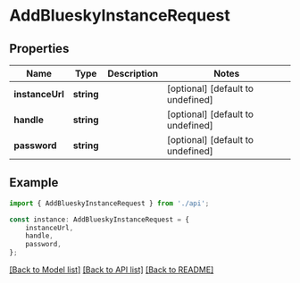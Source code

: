 # AddBlueskyInstanceRequest


## Properties

Name | Type | Description | Notes
------------ | ------------- | ------------- | -------------
**instanceUrl** | **string** |  | [optional] [default to undefined]
**handle** | **string** |  | [optional] [default to undefined]
**password** | **string** |  | [optional] [default to undefined]

## Example

```typescript
import { AddBlueskyInstanceRequest } from './api';

const instance: AddBlueskyInstanceRequest = {
    instanceUrl,
    handle,
    password,
};
```

[[Back to Model list]](../README.md#documentation-for-models) [[Back to API list]](../README.md#documentation-for-api-endpoints) [[Back to README]](../README.md)
